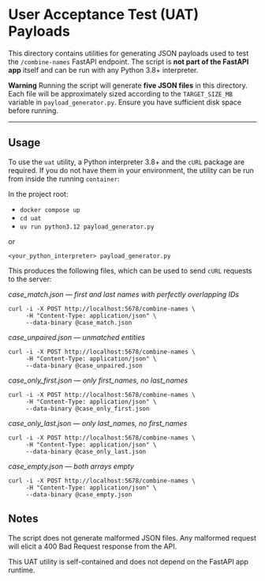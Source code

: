 # User Acceptance Test (UAT) Payloads

This directory contains utilities for generating JSON payloads used to test
the `/combine-names` FastAPI endpoint. The script is **not part of the FastAPI app**
itself and can be run with any Python 3.8+ interpreter.

 **Warning**
Running the script will generate **five JSON files** in this directory. Each file will
be approximately sized according to the `TARGET_SIZE_MB` variable in
`payload_generator.py`. Ensure you have sufficient disk space before running.

---
## Usage

To use the ```uat``` utility, a Python interpreter 3.8+ and the ```cURL``` package are required.
If you do not have them in your environment, the utility can be run from inside the running ```container```:

In the project root:

- ```docker compose up```
- ```cd uat```
- ```uv run python3.12 payload_generator.py```

or

```<your_python_interpreter> payload_generator.py```

This produces the following files, which can be used to send ```cURL``` requests to the server:

*case_match.json — first and last names with perfectly overlapping IDs*
```
curl -i -X POST http://localhost:5678/combine-names \
     -H "Content-Type: application/json" \
     --data-binary @case_match.json
```

*case_unpaired.json — unmatched entities*
```
curl -i -X POST http://localhost:5678/combine-names \
     -H "Content-Type: application/json" \
     --data-binary @case_unpaired.json
```

*case_only_first.json — only first_names, no last_names*
```
curl -i -X POST http://localhost:5678/combine-names \
     -H "Content-Type: application/json" \
     --data-binary @case_only_first.json
```

*case_only_last.json — only last_names, no first_names*
```
curl -i -X POST http://localhost:5678/combine-names \
     -H "Content-Type: application/json" \
     --data-binary @case_only_last.json
```

*case_empty.json — both arrays empty*
```
curl -i -X POST http://localhost:5678/combine-names \
     -H "Content-Type: application/json" \
     --data-binary @case_empty.json
```

**Notes**
---
The script does not generate malformed JSON files. Any malformed request will
elicit a 400 Bad Request response from the API.

This UAT utility is self-contained and does not depend on the FastAPI app runtime.